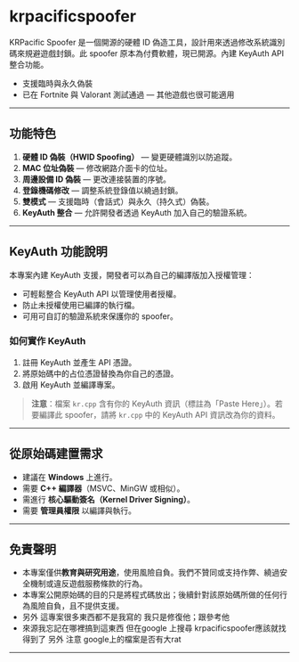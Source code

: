 # krpacificspoofer

KRPacific Spoofer 是一個開源的硬體 ID 偽造工具，設計用來透過修改系統識別碼來規避遊戲封鎖。此 spoofer 原本為付費軟體，現已開源。內建 KeyAuth API 整合功能。

* 支援臨時與永久偽裝
* 已在 Fortnite 與 Valorant 測試通過 — 其他遊戲也很可能適用

---

## 功能特色

1. **硬體 ID 偽裝（HWID Spoofing）** — 變更硬體識別以防追蹤。
2. **MAC 位址偽裝** — 修改網路介面卡的位址。
3. **周邊設備 ID 偽裝** — 更改連接裝置的序號。
4. **登錄機碼修改** — 調整系統登錄值以繞過封鎖。
5. **雙模式** — 支援臨時（會話式）與永久（持久式）偽裝。
6. **KeyAuth 整合** — 允許開發者透過 KeyAuth 加入自己的驗證系統。

---

## KeyAuth 功能說明

本專案內建 KeyAuth 支援，開發者可以為自己的編譯版加入授權管理：

* 可輕鬆整合 KeyAuth API 以管理使用者授權。
* 防止未授權使用已編譯的執行檔。
* 可用可自訂的驗證系統來保護你的 spoofer。

### 如何實作 KeyAuth

1. 註冊 KeyAuth 並產生 API 憑證。
2. 將原始碼中的占位憑證替換為你自己的憑證。
3. 啟用 KeyAuth 並編譯專案。

> **注意**：檔案 `kr.cpp` 含有你的 KeyAuth 資訊（標註為「Paste Here」）。若要編譯此 spoofer，請將 `kr.cpp` 中的 KeyAuth API 資訊改為你的資料。

---

## 從原始碼建置需求

* 建議在 **Windows** 上進行。
* 需要 **C++ 編譯器**（MSVC、MinGW 或相似）。
* 需進行 **核心驅動簽名（Kernel Driver Signing）**。
* 需要 **管理員權限** 以編譯與執行。

---

## 免責聲明

* 本專案僅供**教育與研究用途**，使用風險自負。我們不贊同或支持作弊、繞過安全機制或違反遊戲服務條款的行為。
* 本專案公開原始碼的目的只是將程式碼放出；後續針對該原始碼所做的任何行為風險自負，且不提供支援。
* 另外 這專案很多東西都不是我寫的 我只是修復他；跟參考他
* 來源我忘記在哪裡搞到這東西 但在google 上搜尋 krpacificspoofer應該就找得到了 另外 注意 google上的檔案是否有大rat
---


